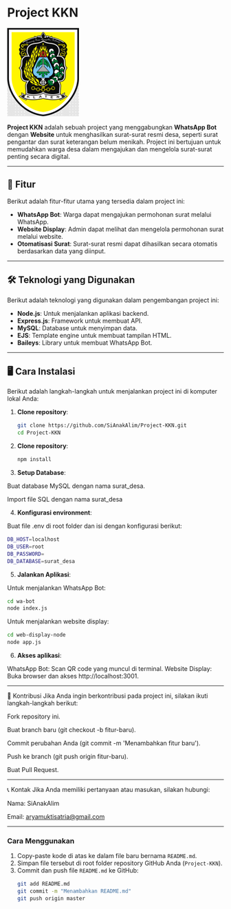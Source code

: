 # Project KKN

![Logo](image/logokebondalem.png) <!-- Logo project -->

**Project KKN** adalah sebuah project yang menggabungkan **WhatsApp Bot** dengan **Website** untuk menghasilkan surat-surat resmi desa, seperti surat pengantar dan surat keterangan belum menikah. Project ini bertujuan untuk memudahkan warga desa dalam mengajukan dan mengelola surat-surat penting secara digital.

---

## 🚀 Fitur

Berikut adalah fitur-fitur utama yang tersedia dalam project ini:

- **WhatsApp Bot**: Warga dapat mengajukan permohonan surat melalui WhatsApp.
- **Website Display**: Admin dapat melihat dan mengelola permohonan surat melalui website.
- **Otomatisasi Surat**: Surat-surat resmi dapat dihasilkan secara otomatis berdasarkan data yang diinput.

---

## 🛠️ Teknologi yang Digunakan

Berikut adalah teknologi yang digunakan dalam pengembangan project ini:

- **Node.js**: Untuk menjalankan aplikasi backend.
- **Express.js**: Framework untuk membuat API.
- **MySQL**: Database untuk menyimpan data.
- **EJS**: Template engine untuk membuat tampilan HTML.
- **Baileys**: Library untuk membuat WhatsApp Bot.

---

## 🖥️ Cara Instalasi

Berikut adalah langkah-langkah untuk menjalankan project ini di komputer lokal Anda:

1. **Clone repository**:
   ```bash
   git clone https://github.com/SiAnakAlim/Project-KKN.git
   cd Project-KKN
   ```
2. **Clone repository**:

     ```bash
    npm install
     ```

3. **Setup Database**:

Buat database MySQL dengan nama surat_desa.

Import file SQL dengan nama surat_desa

4. **Konfigurasi environment**:

Buat file .env di root folder dan isi dengan konfigurasi berikut:

  ```bash
  DB_HOST=localhost
  DB_USER=root
  DB_PASSWORD=
  DB_DATABASE=surat_desa
```
5. **Jalankan Aplikasi**:

Untuk menjalankan WhatsApp Bot:

```bash
cd wa-bot
node index.js
```
Untuk menjalankan website display:
```bash
cd web-display-node
node app.js
```
6. **Akses aplikasi**:

WhatsApp Bot: Scan QR code yang muncul di terminal.
Website Display: Buka browser dan akses http://localhost:3001.

---

🤝 Kontribusi
Jika Anda ingin berkontribusi pada project ini, silakan ikuti langkah-langkah berikut:

Fork repository ini.

Buat branch baru (git checkout -b fitur-baru).

Commit perubahan Anda (git commit -m 'Menambahkan fitur baru').

Push ke branch (git push origin fitur-baru).

Buat Pull Request.

---

📞 Kontak
Jika Anda memiliki pertanyaan atau masukan, silakan hubungi:

Nama: SiAnakAlim

Email: aryamuktisatria@gmail.com

---

### **Cara Menggunakan**
1. Copy-paste kode di atas ke dalam file baru bernama `README.md`.
2. Simpan file tersebut di root folder repository GitHub Anda (`Project-KKN`).
3. Commit dan push file `README.md` ke GitHub:
   ```bash
   git add README.md
   git commit -m "Menambahkan README.md"
   git push origin master

